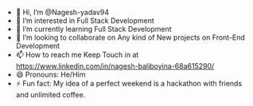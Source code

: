 - 👋 Hi, I’m @Nagesh-yadav94
- 👀 I’m interested in Full Stack Development
- 🌱 I’m currently learning Full Stack Development
- 💞️ I’m looking to collaborate on Any kind of New projects on Front-End Development
- 📫 How to reach me Keep Touch in at https://www.linkedin.com/in/nagesh-baliboyina-68a615290/
- 😄 Pronouns: He/Him
- ⚡ Fun fact: My idea of a perfect weekend is a hackathon with friends and unlimited coffee.

<!---
Nagesh-yadav94/Nagesh-yadav94 is a ✨ special ✨ repository because its `README.md` (this file) appears on your GitHub profile.
You can click the Preview link to take a look at your changes.
--->
